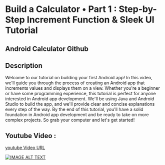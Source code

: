 # Build a Calculator • Part 1 : Step-by-Step Increment Function & Sleek UI Tutorial

## Android Calculator Github

## Description 
Welcome to our tutorial on building your first Android app! In this video, we'll guide you through the process of creating an Android app that increments values and displays them on a view. Whether you're a beginner or have some programming experience, this tutorial is perfect for anyone interested in Android app development. We'll be using Java and Android Studio to build the app, and we'll provide clear and concise explanations every step of the way. By the end of this tutorial, you'll have a solid foundation in Android app development and be ready to take on more complex projects. So grab your computer and let's get started!

## Youtube Video : 
[youtube Video URL](https://youtu.be/3WBKlc5MhrI)

[![IMAGE ALT TEXT](https://i3.ytimg.com/vi/3WBKlc5MhrI/maxresdefault.jpg)](https://youtu.be/3WBKlc5MhrI)

